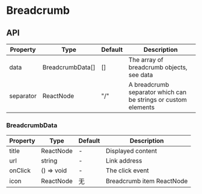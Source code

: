 # Breadcrumb

<example />

## API

| Property  | Type             | Default | Description                                                    |
| --------- | ---------------- | ------- | -------------------------------------------------------------- |
| data      | BreadcrumbData[] | []      | The array of breadcrumb objects, see data                      |
| separator | ReactNode        | "/"     | A breadcrumb separator which can be strings or custom elements |

### BreadcrumbData

| Property | Type       | Default | Description               |
| -------- | ---------- | ------- | ------------------------- |
| title    | ReactNode  | -       | Displayed content         |
| url      | string     | -       | Link address              |
| onClick  | () => void | -       | The click event           |
| icon     | ReactNode  | 无      | Breadcrumb item ReactNode |
